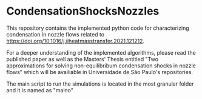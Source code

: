 # CondensationShocksNozzles
This repository contains the implemented python code for characterizing condensation in nozzle flows related to https://doi.org/10.1016/j.ijheatmasstransfer.2021.121212.

For a deeper understanding of the implemented algorithms, please read the published paper as well as the Masters' Thesis entitled "Two approximations for solving non-equilibribum condensation shocks in nozzle flows" which will be availiable in Universidade de São Paulo's repositories.

The main script to run the simulations is located in the most granular folder and it is named as "maino"
